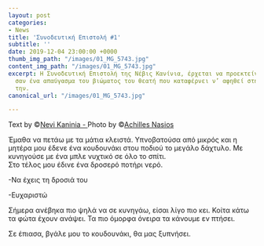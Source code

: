 ```yaml
---
layout: post
categories:
- News
title: 'Συνοδευτική Επιστολή #1'
subtitle: ''
date: 2019-12-04 23:00:00 +0000
thumb_img_path: "/images/01_MG_5743.jpg"
content_img_path: "/images/01_MG_5743.jpg"
excerpt: Η Συνοδευτική Επιστολή της Νέβις Κανίνια, έρχεται να προεκτείνει την εικόνα,
  σαν ένα απαύγασμα του βιώματος του θεατή που καταφέρνει ν’ αφηθεί στη μαγεία, επαναδημιουργώντας
  την.
canonical_url: "/images/01_MG_5743.jpg"

---
```

Text by ©<a href="[https://www.facebook.com/nevi.kaninia]" target="blank">Nevi Kaninia - </a>Photo by ©<a href="[https://anikon.org/]" target="blank">Achilles Nasios</a>

Έμαθα να πετάω με τα μάτια κλειστά.
Υπνοβατούσα από μικρός και η μητέρα μου έδενε ένα κουδουνάκι στου ποδιού το μεγάλο δάχτυλο.
Με κυνηγούσε με ένα μπλε νυχτικό σε όλο το σπίτι.  
Στο τέλος μου έδινε ένα δροσερό ποτήρι νερό.

-Να έχεις τη δροσιά του

-Ευχαριστώ

Σήμερα ανέβηκα πιο ψηλά να σε κυνηγάω, 
είσαι λίγο πιο κει.
Κοίτα κάτω τα φώτα έχουν ανάψει.
Τα πιο όμορφα όνειρα τα κάνουμε εν πτήσει.

Σε έπιασα, 
βγάλε μου το κουδουνάκι,
θα μας ξυπνήσει.